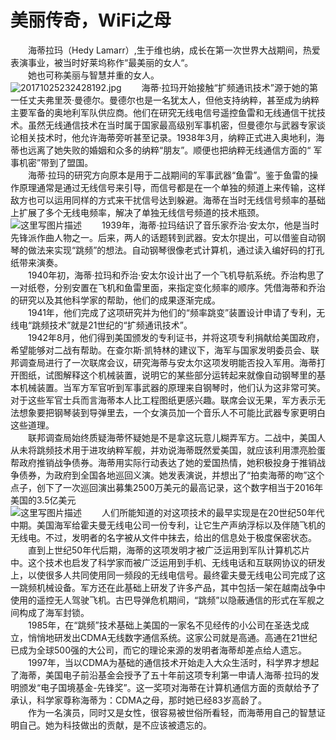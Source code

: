 # 美丽传奇，WiFi之母
&#8195;&#8195;海蒂拉玛（Hedy Lamarr）,生于维也纳，成长在第一次世界大战期间，热爱表演事业，被当时好莱坞称作“最美丽的女人“。   
&#8195;&#8195;她也可称美丽与智慧并重的女人。   
![20171025232428192.jpg](https://www.z4a.net/images/2019/01/16/20171025232428192.jpg)
&#8195;&#8195;海蒂·拉玛开始接触“扩频通讯技术”源于她的第一任丈夫弗里茨·曼德尔。曼德尔也是一名犹太人，但他支持纳粹，甚至成为纳粹主要军备的奥地利军队供应商。他们在研究无线电信号遥控鱼雷和无线通信干扰技术。虽然无线通信技术在当时属于国家最高级别军事机密，但曼德尔与武器专家谈论相关技术时，他允许海蒂旁听甚至记录。1938年3月，纳粹正式进入奥地利，海蒂也远离了她失败的婚姻和众多的纳粹“朋友”。顺便也把纳粹无线通信方面的“ 军事机密”带到了盟国。   
&#8195;&#8195;海蒂·拉玛的研究方向原本是用于二战期间的军事武器“鱼雷”。鉴于鱼雷的操作原理通常是通过无线信号来引导，而信号都是在一个单独的频道上来传输，这样敌方也可以运用同样的方式来干扰信号达到躲避。海蒂在当时无线信号频率的基础上扩展了多个无线电频率，解决了单独无线信号频道的技术瓶颈。   
![这里写图片描述](http://img.blog.csdn.net/20171028193131910?watermark/2/text/aHR0cDovL2Jsb2cuY3Nkbi5uZXQvcXFfNDAzMzg2OTY=/font/5a6L5L2T/fontsize/400/fill/I0JBQkFCMA==/dissolve/70/gravity/SouthEast)
&#8195;&#8195;1939年，海蒂·拉玛结识了音乐家乔治·安太尔，他是当时先锋派作曲人物之一。后来，两人的话题转到武器。安太尔提出，可以借鉴自动钢琴的做法来实现“跳频”的想法。自动钢琴很像老式计算机，通过读入编好码的打孔纸带来演奏。   
&#8195;&#8195;1940年初，海蒂·拉玛和乔治·安太尔设计出了一个飞机导航系统。乔治构思了一对纸卷，分别安置在飞机和鱼雷里面，来指定变化频率的顺序。凭借海蒂和乔治的研究以及其他科学家的帮助，他们的成果逐渐完成。   
&#8195;&#8195;1941年，他们完成了这项研究并为他们的“频率跳变”装置设计申请了专利，无线电“跳频技术”就是21世纪的“扩频通讯技术”。   
&#8195;&#8195;1942年8月，他们得到美国颁发的专利证书，并将这项专利捐献给美国政府，希望能够对二战有帮助。在查尔斯·凯特林的建议下，海军与国家发明委员会、联邦调查局进行了一次联席会议，研究海蒂与安太尔这项发明能否投入军用。海蒂打开图纸，试图解释这个机械装置，说明它的某些部分运转起来就像自动钢琴里的基本机械装置。当军方军官听到军事武器的原理来自钢琴时，他们认为这非常可笑。对于这些军官士兵而言海蒂本人比工程图纸更感兴趣。联席会议无果，军方表示无法想象要把钢琴装到导弹里去，一个女演员加一个音乐人不可能比武器专家更明白这些道理。   
&#8195;&#8195;联邦调查局始终质疑海蒂怀疑她是不是拿这玩意儿糊弄军方。二战中，美国人从未将跳频技术用于进攻纳粹军舰，并劝说海蒂既然爱美国，就应该利用漂亮脸蛋帮政府推销战争债券。海蒂用实际行动表达了她的爱国热情，她积极投身于推销战争债券，为政府到全国各地巡回义演。她发表演说，并想出了“拍卖海蒂的吻”这个点子，创下了一次巡回演出募集2500万美元的最高记录，这个数字相当于2016年美国的3.5亿美元   
![这里写图片描述](http://img.blog.csdn.net/20171028193246443?watermark/2/text/aHR0cDovL2Jsb2cuY3Nkbi5uZXQvcXFfNDAzMzg2OTY=/font/5a6L5L2T/fontsize/400/fill/I0JBQkFCMA==/dissolve/70/gravity/SouthEast)
&#8195;&#8195;人们所能知道的对这项技术的最早实现是在20世纪50年代中期。美国海军给霍夫曼无线电公司一份专利，让它生产声纳浮标以及伴随飞机的无线电。不过，发明者的名字被从文件中抹去，给出的信息处于极度保密状态。   
&#8195;&#8195;直到上世纪50年代后期，海蒂的这项发明才被广泛运用到军队计算机芯片中。这个技术也启发了科学家而被广泛运用到手机、无线电话和互联网协议的研发上，以使很多人共同使用同一频段的无线电信号。最终霍夫曼无线电公司完成了这一跳频机械设备。军方还在此基础上研发了许多产品，其中包括一架在越南战争中使用的遥控无人驾驶飞机。古巴导弹危机期间，“跳频”以隐蔽通信的形式在军舰之间构成了海军封锁。   
&#8195;&#8195;1985年，在“跳频”技术基础上美国的一家名不见经传的小公司在圣迭戈成立，悄悄地研发出CDMA无线数字通信系统。这家公司就是高通。高通在21世纪已成为全球500强的大公司，而它的理论来源的发明者海蒂却差点给人遗忘。   
&#8195;&#8195;1997年，当以CDMA为基础的通信技术开始走入大众生活时，科学界才想起了海蒂，美国电子前沿基金会授予了五十年前这项专利第一申请人海蒂·拉玛的发明颁发“电子国境基金-先锋奖”。这一奖项对海蒂在计算机通信方面的贡献给予了承认，科学家尊称海蒂为：CDMA之母，那时她已经83岁高龄了。   
&#8195;&#8195;作为一名演员，同时又是女性，很容易被世俗所看轻，而海蒂用自己的智慧证明自己。她为科技做出的贡献，是不应该被遗忘的。   